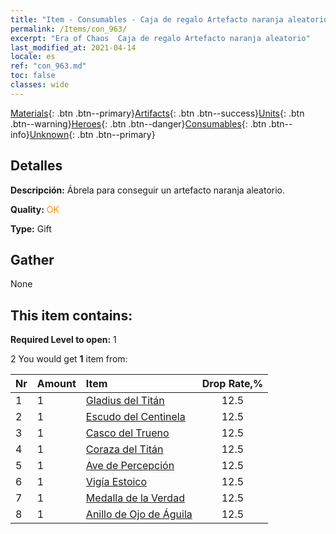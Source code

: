 ```yaml
---
title: "Item - Consumables - Caja de regalo Artefacto naranja aleatorio"
permalink: /Items/con_963/
excerpt: "Era of Chaos  Caja de regalo Artefacto naranja aleatorio"
last_modified_at: 2021-04-14
locale: es
ref: "con_963.md"
toc: false
classes: wide
---
```

 [Materials](/es/Items/){: .btn .btn--primary}[Artifacts](/es/Items/Artifacts/){: .btn .btn--success}[Units](/es/Items/Units/){: .btn .btn--warning}[Heroes](/es/Items/Heroes/){: .btn .btn--danger}[Consumables](/es/Items/Consumables/){: .btn .btn--info}[Unknown](/es/Items/Unknown/){: .btn .btn--primary}

## Detalles
 **Descripción:** Ábrela para conseguir un artefacto naranja aleatorio.

 **Quality:** <span style="color: #FF8C00">OK</span>

 **Type:** Gift

## Gather

  None

## This item contains:

 **Required Level to open:** 1

 2 You would get **1** item  from:

  | Nr | Amount |     Item    | Drop Rate,% |
  |:---|:-------|:------------|:---------:|
  | 1 | 1 | [Gladius del Titán](/es/Items/art_156/) | 12.5 | 
  | 2 | 1 | [Escudo del Centinela](/es/Items/art_157/) | 12.5 | 
  | 3 | 1 | [Casco del Trueno](/es/Items/art_158/) | 12.5 | 
  | 4 | 1 | [Coraza del Titán](/es/Items/art_159/) | 12.5 | 
  | 5 | 1 | [Ave de Percepción](/es/Items/art_132/) | 12.5 | 
  | 6 | 1 | [Vigía Estoico](/es/Items/art_133/) | 12.5 | 
  | 7 | 1 | [Medalla de la Verdad](/es/Items/art_134/) | 12.5 | 
  | 8 | 1 | [Anillo de Ojo de Águila](/es/Items/art_135/) | 12.5 | 

